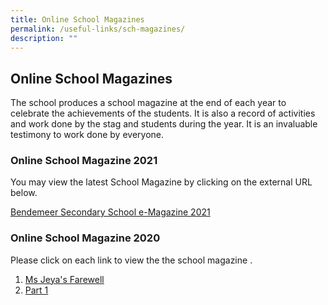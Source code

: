 ```yaml
---
title: Online School Magazines
permalink: /useful-links/sch-magazines/
description: ""
---
```

## Online School Magazines
The school produces a school magazine at the end of each year to celebrate the achievements of the students.  It is also a record of activities and work done by the stag and students during the year.  It is an invaluable testimony to work done by everyone.

### Online School Magazine 2021

You may view the latest School Magazine by clicking on the external URL below.

[Bendemeer Secondary School e-Magazine 2021](https://issuu.com/touche-design/docs/bendemeer_sec_e-magazine_2021?fr=sNWE3NzI3NTIwODU)


### Online School Magazine 2020

Please click on each link to view the the school magazine .

1.  <a href="https://https://bendemeersec.moe.edu.sg/files/Bendemeer-Tchoukball-Experience.pdf" target="_blank">Ms Jeya's Farewell</a>
2.  [Part 1](/files/Bendemeer-Tchoukball-Experience.pdf)